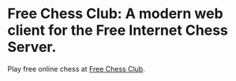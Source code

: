 # Free Chess Club: A modern web client for the Free Internet Chess Server.

Play free online chess at [Free Chess Club](http://www.freechess.club).
